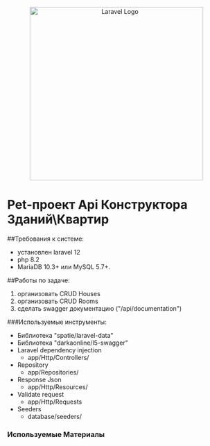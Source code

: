 <p align="center"><a href="https://laravel.com" target="_blank"><img src="https://raw.githubusercontent.com/laravel/art/master/logo-lockup/5%20SVG/2%20CMYK/1%20Full%20Color/laravel-logolockup-cmyk-red.svg" width="400" alt="Laravel Logo"></a></p>

# Pet-проект Api Конструктора Зданий\Квартир

##Требования к системе:

- установлен laravel 12
- php 8.2
- MariaDB 10.3+ или MySQL 5.7+.

##Работы по задаче:

1) организовать CRUD Houses
2) организовать CRUD Rooms
3) сделать swagger документацию ("/api/documentation")

###Используемые инструменты:

- Библиотека "spatie/laravel-data"
- Библиотека "darkaonline/l5-swagger"
- Laravel dependency injection
    - app/Http/Controllers/
- Repository
    - app/Repositories/
- Response Json
    - app/Http/Resources/
- Validate request
    - app/Http/Requests
- Seeders
    - database/seeders/


### Используемые Материалы

